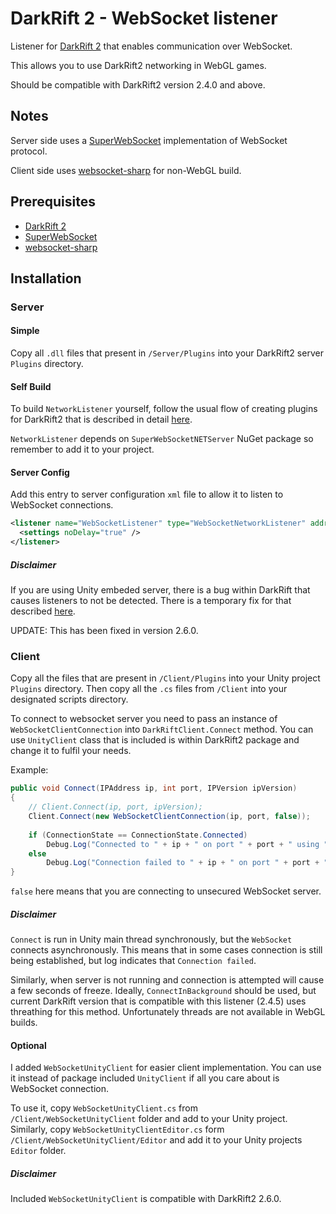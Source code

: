# DarkRift 2 - WebSocket listener

Listener for [DarkRift 2](https://darkriftnetworking.com/DarkRift2) that enables communication over WebSocket.

This allows you to use DarkRift2 networking in WebGL games.

Should be compatible with DarkRift2 version 2.4.0 and above.

## Notes

Server side uses a [SuperWebSocket](https://archive.codeplex.com/?p=superwebsocket) implementation of WebSocket protocol. 

Client side uses [websocket-sharp](https://github.com/sta/websocket-sharp) for non-WebGL build.

## Prerequisites
- [DarkRift 2](https://darkriftnetworking.com/DarkRift2)
- [SuperWebSocket](https://archive.codeplex.com/?p=superwebsocket)
- [websocket-sharp](https://github.com/sta/websocket-sharp)

## Installation

### Server

#### Simple

Copy all `.dll` files that present in `/Server/Plugins` into your DarkRift2 server `Plugins` directory.

#### Self Build

To build `NetworkListener` yourself, follow the usual flow of creating plugins for DarkRift2 that is described in detail [here](https://darkriftnetworking.com/DarkRift2/Docs/2.4.4/getting_started/3_server_basics.html).

`NetworkListener` depends on `SuperWebSocketNETServer` NuGet package so remember to add it to your project.

#### Server Config

Add this entry to server configuration `xml` file to allow it to listen to WebSocket connections.

```xml
<listener name="WebSocketListener" type="WebSocketNetworkListener" address="0.0.0.0" port="4296">
  <settings noDelay="true" />
</listener>
```

##### Disclaimer #####

If you are using Unity embeded server, there is a bug within DarkRift that causes listeners to not be detected. There is a temporary fix for that described [here](https://github.com/DarkRiftNetworking/DarkRift/issues/58).

UPDATE: This has been fixed in version 2.6.0.

### Client ###

Copy all the files that are present in `/Client/Plugins` into your Unity project `Plugins` directory. Then copy all the `.cs` files from `/Client` into your designated scripts directory.

To connect to websocket server you need to pass an instance of `WebSocketClientConnection` into `DarkRiftClient.Connect` method. You can use `UnityClient` class that is included is within DarkRift2 package and change it to fulfil your needs.

Example:

```csharp
public void Connect(IPAddress ip, int port, IPVersion ipVersion)
{
    // Client.Connect(ip, port, ipVersion);
    Client.Connect(new WebSocketClientConnection(ip, port, false));
            
    if (ConnectionState == ConnectionState.Connected)
        Debug.Log("Connected to " + ip + " on port " + port + " using " + ipVersion + ".");
    else
        Debug.Log("Connection failed to " + ip + " on port " + port + " using " + ipVersion + ".");
}
```

`false` here means that you are connecting to unsecured WebSocket server. 

##### Disclaimer #####

`Connect` is run in Unity main thread synchronously, but the `WebSocket` connects asynchronously. This means that in some cases connection is still being established, but log indicates that `Connection failed`.

Similarly, when server is not running and connection is attempted will cause a few seconds of freeze. Ideally, `ConnectInBackground` should be used, but current DarkRift version that is compatible with this listener (2.4.5) uses threathing for this method. Unfortunately threads are not available in WebGL builds.

#### Optional ####

I added `WebSocketUnityClient` for easier client implementation. You can use it instead of package included `UnityClient` if all you care about is WebSocket connection.

To use it, copy `WebSocketUnityClient.cs` from `/Client/WebSocketUnityClient` folder and add to your Unity project. Similarly, copy `WebSocketUnityClientEditor.cs` form `/Client/WebSocketUnityClient/Editor` and add it to your Unity projects `Editor` folder.

##### Disclaimer #####

Included `WebSocketUnityClient` is compatible with DarkRift2 2.6.0.
